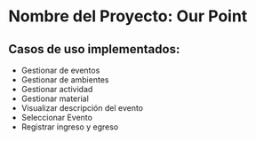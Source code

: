 # Nombre del Proyecto: Our Point
## Casos de uso implementados:
- Gestionar de eventos
- Gestionar de ambientes
- Gestionar actividad
- Gestionar material
- Visualizar descripción del evento
- Seleccionar Evento 
- Registrar ingreso y egreso
